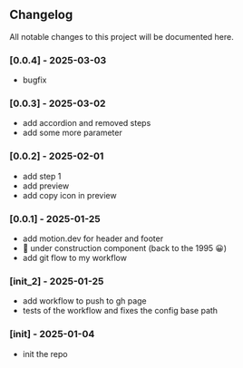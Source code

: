 ## Changelog

All notable changes to this project will be documented here.

### [0.0.4] - 2025-03-03
- bugfix

### [0.0.3] - 2025-03-02
- add accordion and removed steps
- add some more parameter

### [0.0.2] - 2025-02-01

- add step 1
- add preview
- add copy icon in preview

### [0.0.1] - 2025-01-25

- add motion.dev for header and footer
- 🚧 under construction component (back to the 1995 😀)
- add git flow to my workflow

### [init_2] - 2025-01-25

- add workflow to push to gh page
- tests of the workflow and fixes the config base path

### [init] - 2025-01-04

- init the repo

